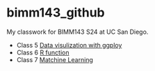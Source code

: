 # bimm143_github
My classwork for BIMM143 S24 at UC San Diego.

- Class 5 [Data visulization with ggploy](https://github.com/yal068/bimm143_github/tree/main/BIMM%20143%20lab%205)
- Class 6 [R function](https://github.com/yal068/bimm143_github/tree/main/Class06%3A%20R%20function)
- Class 7 [Matchine Learning](https://github.com/yal068/bimm143_github/tree/main/Class07%3A%20Matching%20Learning)
